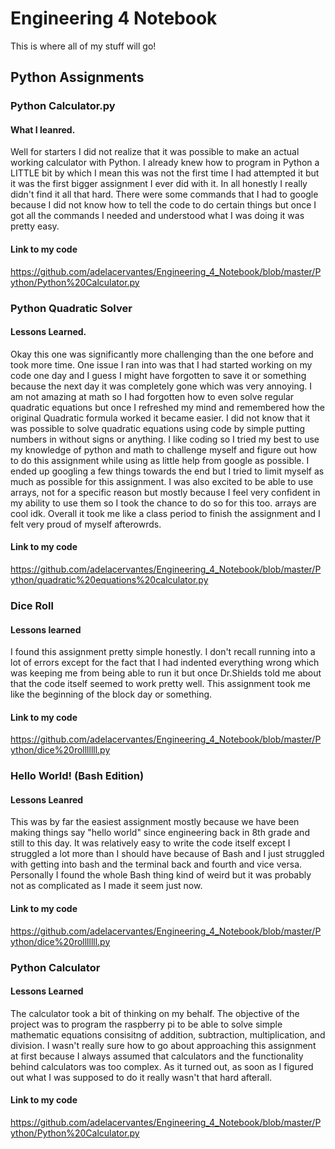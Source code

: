 # Engineering 4 Notebook 
This is where all of my stuff will go!

## Python Assignments

### Python Calculator.py

#### What I leanred. 
Well for starters I did not realize that it was possible to make an actual working calculator with Python. I already knew how to program in Python a LITTLE bit by which I mean this was not the first time I had attempted it but it was the first bigger assignment I ever did with it. In all honestly I really didn't find it all that hard. There were some commands that I had to google because I did not know how to tell the code to do certain things but once I got all the commands I needed and understood what I was doing it was pretty easy. 

#### Link to my code
https://github.com/adelacervantes/Engineering_4_Notebook/blob/master/Python/Python%20Calculator.py

### Python Quadratic Solver

#### Lessons Learned.
Okay this one was significantly more challenging than the one before and took more time. One issue I ran into was that I had started working on my code one day and I guess I might have forgotten to save it or something because the next day it was completely gone which was very annoying. I am not amazing at math so I had forgotten how to even solve regular quadratic equations but once I refreshed my mind and remembered how the original Quadratic formula worked it became easier. I did not know that it was possible to solve quadratic equations using code by simple putting numbers in without signs or anything. I like coding so I tried my best to use my knowledge of python and math to challenge myself and figure out how to do this assignment while using as little help from google as possible. I ended up googling a few things towards the end but I tried to limit myself as much as possible for this assignment. I was also excited to be able to use arrays, not for a specific reason but mostly because I feel very confident in my ability to use them so I took the chance to do so for this too. arrays are cool idk. Overall it took me like a class period to finish the assignment and I felt very proud of myself afterowrds. 

#### Link to my code 
https://github.com/adelacervantes/Engineering_4_Notebook/blob/master/Python/quadratic%20equations%20calculator.py

### Dice Roll 

#### Lessons learned
I found this assignment pretty simple honestly. I don't recall running into a lot of errors except for the fact that I had indented everything wrong which was keeping me from being able to run it but once Dr.Shields told me about that the code itself seemed to work pretty well. This assignment took me like the beginning of the block day or something. 

#### Link to my code 
https://github.com/adelacervantes/Engineering_4_Notebook/blob/master/Python/dice%20rolllllll.py

### Hello World! (Bash Edition) 

#### Lessons Leanred 
This was by far the easiest assignment mostly because we have been making things say "hello world" since engineering back in 8th grade and still to this day. It was relatively easy to write the code itself except I struggled a lot more than I should have because of Bash and I just struggled with getting into bash and the terminal back and fourth and vice versa. Personally I found the whole Bash thing kind of weird but it was probably not as complicated as I made it seem just now. 

#### Link to my code
https://github.com/adelacervantes/Engineering_4_Notebook/blob/master/Python/dice%20rolllllll.py

### Python Calculator

#### Lessons Learned
The calculator took a bit of thinking on my behalf. The objective of the project was to program the raspberry pi to be able to solve simple mathematic equations consisitng of addition, subtraction, multiplication, and division. I wasn't really sure how to go about approaching this assignment at first because I always assumed that calculators and the functionality behind calculators was too complex. As it turned out, as soon as I figured out what I was supposed to do it really wasn't that hard afterall.

#### Link to my code
https://github.com/adelacervantes/Engineering_4_Notebook/blob/master/Python/Python%20Calculator.py



